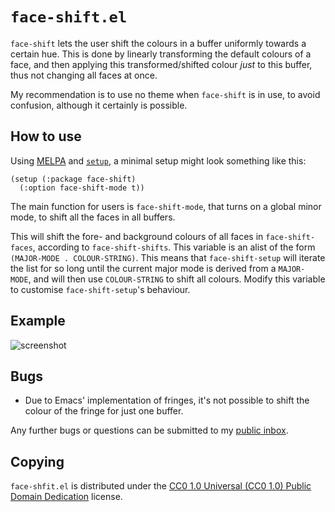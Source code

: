 `face-shift.el`
===============

`face-shift` lets the user shift the colours in a buffer uniformly
towards a certain hue. This is done by linearly transforming the default
colours of a face, and then applying this transformed/shifted colour
_just_ to this buffer, thus not changing all faces at once.

My recommendation is to use no theme when `face-shift` is in use, to
avoid confusion, although it certainly is possible.

How to use
----------

Using [MELPA][melpa] and [`setup`][setup], a minimal setup might look
something like this:

	(setup (:package face-shift)
	  (:option face-shift-mode t))

The main function for users is `face-shift-mode`, that turns on a global
minor mode, to shift all the faces in all buffers.

This will shift the fore- and background colours of all faces in
`face-shift-faces`, according to `face-shift-shifts`. This variable is
an alist of the form `(MAJOR-MODE . COLOUR-STRING)`. This means that
`face-shift-setup` will iterate the list for so long until the current
major mode is derived from a `MAJOR-MODE`, and will then use
`COLOUR-STRING` to shift all colours. Modify this variable to customise
`face-shift-setup`'s behaviour.

Example
-------

![screenshot]

Bugs
----

- Due to Emacs' implementation of fringes, it's not possible to shift
  the colour of the fringe for just one buffer.

Any further bugs or questions can be submitted to my [public inbox][mailing list].

Copying
-------

`face-shfit.el` is distributed under the [CC0 1.0 Universal (CC0 1.0) Public
Domain Dedication][cc0] license.

[melpa]: https://melpa.org/#/face-shift
[setup]: http://elpa.gnu.org/packages/setup.html
[screenshot]: https://i.imgur.com/E3tGyNL.png
[mailing list]: https://lists.sr.ht/~pkal/public-inbox
[cc0]: https://creativecommons.org/publicdomain/zero/1.0/deed
